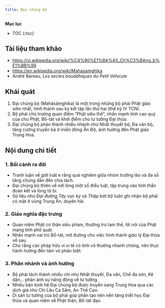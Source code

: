 ```yaml
---
title: Đại chúng bộ
---
```


**Mục lục**

- TOC
{:toc}

## Tài liệu tham khảo

- <https://vi.wikipedia.org/wiki/%C4%90%E1%BA%A1i_Ch%C3%BAng_b%E1%BB%99>
- <https://en.wikipedia.org/wiki/Mahasamghika>
- André Bareau, *Les sectes bouddhiques du Petit Véhicule*

## Khái quát

1. Đại chúng bộ (Mahāsāṃghika) là một trong những bộ phái Phật giáo sớm nhất, hình thành sau kỳ kết tập lần thứ hai (thế kỷ IV TCN).
2. Bộ phái chủ trương quan điểm “Phật siêu thế”, nhấn mạnh tính cao quý của chư Phật, Bồ-tát và khởi điểm cho tư tưởng Đại thừa.
3. Đại chúng bộ phân thành nhiều nhánh như Nhất thuyết bộ, Đa văn bộ, tăng cường truyền bá ở miền đông Ấn Độ, ảnh hưởng đến Phật giáo Trung Hoa.

## Nội dung chi tiết

### 1. Bối cảnh ra đời
- Tranh luận về giới luật e rằng quá nghiêm giữa nhóm trưởng lão và đa số tăng chúng dẫn đến chia tách.
- Đại chúng bộ thiên về nới lỏng một số điều luật, tập trung vào tinh thần đoàn kết và lòng từ bi.
- Sử liệu như *Đại đường Tây vực ký* và *Thập bát bộ luận* ghi nhận bộ phái có mặt ở vùng Trung Ấn, duyên hải.

### 2. Giáo nghĩa đặc trưng
- Quan niệm Phật có thân siêu phàm, thường trú tam thế, lời nói của Phật mang tính phổ quát.
- Nhấn mạnh vai trò Bồ-tát, mở đường cho việc hình thành giáo lý Đại thừa về sau.
- Cho rằng các pháp hữu vi vi tế có tính vô thường nhanh chóng, nên thực hành hướng đến tâm vô phân biệt.

### 3. Phân nhánh và ảnh hưởng
- Bộ phái tách thành nhiều chi như Nhất thuyết, Đa văn, Chế đa sơn, Kê dận… phản ánh sự năng động về tư tưởng.
- Nhiều bản kinh hệ Đại chúng bộ được truyền sang Trung Hoa qua các dịch giả như Chi Lâu Ca Sấm, An Thế Cao.
- Di sản tư tưởng của bộ phái góp phần tạo nên nền tảng triết học Đại thừa và quan niệm về Phật thân, Bồ-tát đạo.
